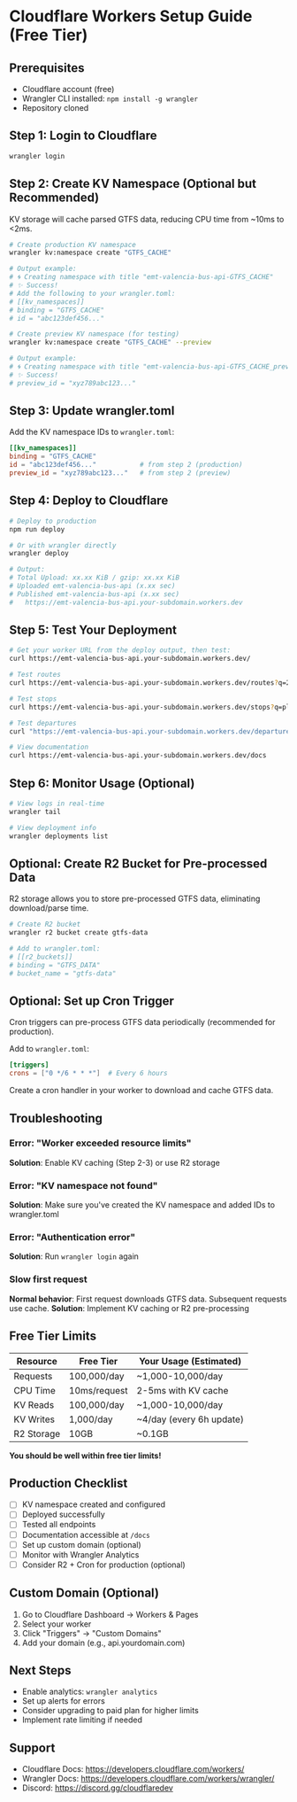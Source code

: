 # Cloudflare Workers Setup Guide (Free Tier)

## Prerequisites
- Cloudflare account (free)
- Wrangler CLI installed: `npm install -g wrangler`
- Repository cloned

## Step 1: Login to Cloudflare
```bash
wrangler login
```

## Step 2: Create KV Namespace (Optional but Recommended)

KV storage will cache parsed GTFS data, reducing CPU time from ~10ms to <2ms.

```bash
# Create production KV namespace
wrangler kv:namespace create "GTFS_CACHE"

# Output example:
# 🌀 Creating namespace with title "emt-valencia-bus-api-GTFS_CACHE"
# ✨ Success!
# Add the following to your wrangler.toml:
# [[kv_namespaces]]
# binding = "GTFS_CACHE"
# id = "abc123def456..."

# Create preview KV namespace (for testing)
wrangler kv:namespace create "GTFS_CACHE" --preview

# Output example:
# 🌀 Creating namespace with title "emt-valencia-bus-api-GTFS_CACHE_preview"
# ✨ Success!
# preview_id = "xyz789abc123..."
```

## Step 3: Update wrangler.toml

Add the KV namespace IDs to `wrangler.toml`:

```toml
[[kv_namespaces]]
binding = "GTFS_CACHE"
id = "abc123def456..."           # from step 2 (production)
preview_id = "xyz789abc123..."   # from step 2 (preview)
```

## Step 4: Deploy to Cloudflare

```bash
# Deploy to production
npm run deploy

# Or with wrangler directly
wrangler deploy

# Output:
# Total Upload: xx.xx KiB / gzip: xx.xx KiB
# Uploaded emt-valencia-bus-api (x.xx sec)
# Published emt-valencia-bus-api (x.xx sec)
#   https://emt-valencia-bus-api.your-subdomain.workers.dev
```

## Step 5: Test Your Deployment

```bash
# Get your worker URL from the deploy output, then test:
curl https://emt-valencia-bus-api.your-subdomain.workers.dev/

# Test routes
curl https://emt-valencia-bus-api.your-subdomain.workers.dev/routes?q=25

# Test stops
curl https://emt-valencia-bus-api.your-subdomain.workers.dev/stops?q=plaza

# Test departures
curl "https://emt-valencia-bus-api.your-subdomain.workers.dev/departures?route_id=25&stop_id=1234&limit=5"

# View documentation
curl https://emt-valencia-bus-api.your-subdomain.workers.dev/docs
```

## Step 6: Monitor Usage (Optional)

```bash
# View logs in real-time
wrangler tail

# View deployment info
wrangler deployments list
```

## Optional: Create R2 Bucket for Pre-processed Data

R2 storage allows you to store pre-processed GTFS data, eliminating download/parse time.

```bash
# Create R2 bucket
wrangler r2 bucket create gtfs-data

# Add to wrangler.toml:
# [[r2_buckets]]
# binding = "GTFS_DATA"
# bucket_name = "gtfs-data"
```

## Optional: Set up Cron Trigger

Cron triggers can pre-process GTFS data periodically (recommended for production).

Add to `wrangler.toml`:
```toml
[triggers]
crons = ["0 */6 * * *"]  # Every 6 hours
```

Create a cron handler in your worker to download and cache GTFS data.

## Troubleshooting

### Error: "Worker exceeded resource limits"
**Solution**: Enable KV caching (Step 2-3) or use R2 storage

### Error: "KV namespace not found"
**Solution**: Make sure you've created the KV namespace and added IDs to wrangler.toml

### Error: "Authentication error"
**Solution**: Run `wrangler login` again

### Slow first request
**Normal behavior**: First request downloads GTFS data. Subsequent requests use cache.
**Solution**: Implement KV caching or R2 pre-processing

## Free Tier Limits

| Resource | Free Tier | Your Usage (Estimated) |
|----------|-----------|------------------------|
| Requests | 100,000/day | ~1,000-10,000/day |
| CPU Time | 10ms/request | 2-5ms with KV cache |
| KV Reads | 100,000/day | ~1,000-10,000/day |
| KV Writes | 1,000/day | ~4/day (every 6h update) |
| R2 Storage | 10GB | ~0.1GB |

**You should be well within free tier limits!**

## Production Checklist

- [ ] KV namespace created and configured
- [ ] Deployed successfully
- [ ] Tested all endpoints
- [ ] Documentation accessible at `/docs`
- [ ] Set up custom domain (optional)
- [ ] Monitor with Wrangler Analytics
- [ ] Consider R2 + Cron for production (optional)

## Custom Domain (Optional)

1. Go to Cloudflare Dashboard → Workers & Pages
2. Select your worker
3. Click "Triggers" → "Custom Domains"
4. Add your domain (e.g., api.yourdomain.com)

## Next Steps

- Enable analytics: `wrangler analytics`
- Set up alerts for errors
- Consider upgrading to paid plan for higher limits
- Implement rate limiting if needed

## Support

- Cloudflare Docs: https://developers.cloudflare.com/workers/
- Wrangler Docs: https://developers.cloudflare.com/workers/wrangler/
- Discord: https://discord.gg/cloudflaredev
